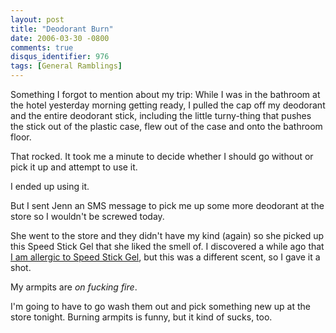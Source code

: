 ```yaml
---
layout: post
title: "Deodorant Burn"
date: 2006-03-30 -0800
comments: true
disqus_identifier: 976
tags: [General Ramblings]
---
```

Something I forgot to mention about my trip: While I was in the bathroom
at the hotel yesterday morning getting ready, I pulled the cap off my
deodorant and the entire deodorant stick, including the little
turny-thing that pushes the stick out of the plastic case, flew out of
the case and onto the bathroom floor.

 That rocked. It took me a minute to decide whether I should go without
or pick it up and attempt to use it.

 I ended up using it.

 But I sent Jenn an SMS message to pick me up some more deodorant at the
store so I wouldn't be screwed today.

 She went to the store and they didn't have my kind (again) so she
picked up this Speed Stick Gel that she liked the smell of. I discovered
a while ago that [I am allergic to Speed Stick
Gel](/archive/2005/11/28/thanksgiving-2005.aspx), but this was a
different scent, so I gave it a shot.

 My armpits are *on fucking fire*.

 I'm going to have to go wash them out and pick something new up at the
store tonight. Burning armpits is funny, but it kind of sucks, too.
